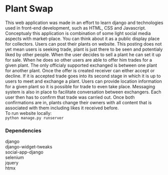 # Plant Swap
This web application was made in an effort to learn django and technologies used in front-end development, such as HTML, CSS and Javascript.   
Conceptualy this application is combination of some light social media aspects with market-place. You can think about it  as a public display place for collectors. Users can post their plants on website. This posting does not yet mean users is seeking trade, plant is just there to be seen and potentialy liked by other people. When the user decides to sell a plant he can set it up for sale. When he does so other users are able to offer him trades for a given plant. The only officialy supported exchanged is between one plant for another plant. Once the offer is created receiver can either accept or decline. If it is accepted trade goes into its second stage in which it is up to users to meet and exchange a plant. Users can provide location information for a given plant so it is possible for trade to even take place. Messaging system is also in place to facilitate conversation between exchangers. Each user then has to confirm that trade was carried out. Once both confirmations are in, plants change their owners with all content that is associated with them including likes it received before.  
To run website locally:  
`python manage.py runserver`

### Dependencies
django  
django-widget-tweaks  
social-app-django  
selenium  
jquery  
htmx  
